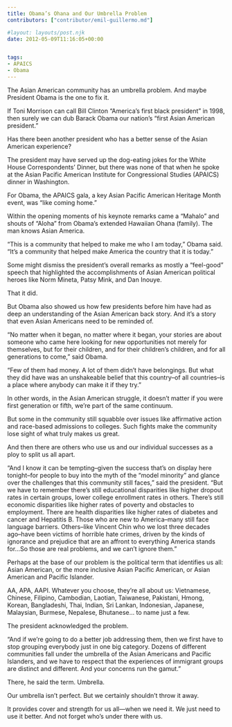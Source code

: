 ```yaml
---
title: Obama’s Ohana and Our Umbrella Problem
contributors: ["contributor/emil-guillermo.md"]

#layout: layouts/post.njk
date: 2012-05-09T11:16:05+00:00


tags:
- APAICS
- Obama
---
```


The Asian American community has an umbrella problem. And maybe President Obama
is the one to fix it.

If Toni Morrison can call Bill Clinton “America’s first black president” in
1998, then surely we can dub Barack Obama our nation’s “first Asian American
president.”

Has there been another president who has a better sense of the Asian American
experience?

The president may have served up the dog-eating jokes for the White House
Correspondents’ Dinner, but there was none of that when he spoke at the Asian
Pacific American Institute for Congressional Studies (APAICS) dinner in
Washington.

For Obama, the APAICS gala, a key Asian Pacific American Heritage Month event,
was “like coming home.”

Within the opening moments of his keynote remarks came a  “Mahalo” and shouts of
“Aloha” from Obama’s extended Hawaiian Ohana (family). The man knows Asian
America.

“This is a community that helped to make me who I am today,” Obama said. “It’s a
community that helped make America the country that it is today.”

Some might dismiss the president’s overall remarks as mostly a “feel-good”
speech that highlighted the accomplishments of Asian American political heroes
like Norm Mineta, Patsy Mink, and Dan Inouye.

That it did.

But Obama also showed us how few presidents before him have had as deep an
understanding of the Asian American back story. And it’s a story that even Asian
Americans need to be reminded of.

“No matter when it began, no matter where it began, your stories are about
someone who came here looking for new opportunities not merely for themselves,
but for their children, and for their children’s children, and for all
generations to come,” said Obama.

“Few of them had money. A lot of them didn’t have belongings. But what they did
have was an unshakeable belief that this country–of all countries–is a place
where anybody can make it if they try.”

In other words, in the Asian American struggle, it doesn’t matter if you were
first generation or fifth, we’re part of the same continuum.

But some in the community still squabble over issues like affirmative action and
race-based admissions to colleges. Such fights make the community lose sight of
what truly makes us great.

And then there are others who use us and our individual successes as a ploy to
split us all apart.

“And I know it can be tempting–given the success that’s on display here
tonight–for people to buy into the myth of the “model minority” and glance over
the challenges that this community still faces,” said the president. “But we
have to remember there’s still educational disparities like higher dropout rates
in certain groups, lower college enrollment rates in others. There’s still
economic disparities like higher rates of poverty and obstacles to employment.
There are health disparities like higher rates of diabetes and cancer and
Hepatitis B. Those who are new to America–many still face language barriers.
Others–like Vincent Chin who we lost three decades ago–have been victims of
horrible hate crimes, driven by the kinds of ignorance and prejudice that are an
affront to everything America stands for…So those are real problems, and we
can’t ignore them.”

Perhaps at the base of our problem is the political term that identifies us all:
Asian American, or the more inclusive Asian Pacific American, or Asian American
and Pacific Islander.

AA, APA, AAPI. Whatever you choose, they’re all about us: Vietnamese, Chinese,
Filipino, Cambodian, Laotian, Taiwanese, Pakistani, Hmong, Korean, Bangladeshi,
Thai, Indian, Sri Lankan, Indonesian, Japanese, Malaysian, Burmese, Nepalese,
Bhutanese… to name just a few.

The president acknowledged the problem.

“And if we’re going to do a better job addressing them, then we first have to
stop grouping everybody just in one big category. Dozens of different
communities fall under the umbrella of the Asian Americans and Pacific
Islanders, and we have to respect that the experiences of immigrant groups are
distinct and different. And your concerns run the gamut.”

There, he said the term. Umbrella.

Our umbrella isn’t perfect. But we certainly shouldn’t throw it away.

It provides cover and strength for us all—when we need it. We just need to use
it better. And not forget who’s under there with us.
